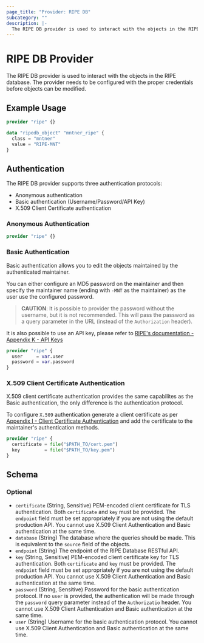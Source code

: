 ```yaml
---
page_title: "Provider: RIPE DB"
subcategory: ""
description: |-
  The RIPE DB provider is used to interact with the objects in the RIPE database. The provider needs to be configured with the proper credentials before objects can be modified.
---
```


# RIPE DB Provider

The RIPE DB provider is used to interact with the objects in the RIPE database. The provider needs to be configured with the proper credentials before objects can be modified.

## Example Usage

```terraform
provider "ripe" {}

data "ripedb_object" "mntner_ripe" {
  class = "mntner"
  value = "RIPE-MNT"
}
```

## Authentication

The RIPE DB provider supports three authentication protocols:

- Anonymous authentication
- Basic authentication (Username/Password/API Key)
- X.509 Client Certificate authentication

### Anonymous Authentication

```terraform
provider "ripe" {}
```

### Basic Authentication

Basic authentication allows you to edit the objects maintained by the authenticated maintainer.

You can either configure an MD5 password on the maintainer and then specify the maintainer name (ending with `-MNT` as the maintainer) as the user use the configured password.

> **CAUTION**: It is possible to provider the password without the username, but it is not recommended.
> This will pass the password as a query parameter in the URL (instead of the `Authorization` header).

It is also possible to use an API key, please refer to [RIPE's documentation - Appendix K - API Keys](https://docs.db.ripe.net/23.Appendices/11-Appendix-K--API-Keys.html)

```terraform
provider "ripe" {
  user     = var.user
  password = var.password
}
```

### X.509 Client Certificate Authentication

X.509 client certificate authentication provides the same capabilites as the Basic authentication, the only difference is the authentication protocol.

To configure `X.509` authentication generate a client certificate as per [Appendix I - Client Certificate Authentication](https://docs.db.ripe.net/Appendices/Appendix-I--Client-Certificate-Authentication/) and add the certificate to the maintainer's authentication methods.

```terraform
provider "ripe" {
  certificate = file("$PATH_TO/cert.pem")
  key         = file("$PATH_TO/key.pem")
}
```

<!-- schema generated by tfplugindocs -->
## Schema

### Optional

- `certificate` (String, Sensitive) PEM-encoded client certificate for TLS authentication. Both `certificate` and `key` must be provided. The `endpoint` field must be set appropriately if you are not using the default production API. You cannot use X.509 Client Authentication and Basic authentication at the same time.
- `database` (String) The database where the queries should be made. This is equivalent to the `source` field of the objects.
- `endpoint` (String) The endpoint of the RIPE Database RESTful API.
- `key` (String, Sensitive) PEM-encoded client certificate key for TLS authentication. Both `certificate` and `key` must be provided. The `endpoint` field must be set appropriately if you are not using the default production API. You cannot use X.509 Client Authentication and Basic authentication at the same time.
- `password` (String, Sensitive) Password for the basic authentication protocol. If no `user` is provided, the authentication will be made through the `password` query parameter instead of the `Authorizatio` header. You cannot use X.509 Client Authentication and Basic authentication at the same time.
- `user` (String) Username for the basic authentication protocol. You cannot use X.509 Client Authentication and Basic authentication at the same time.
